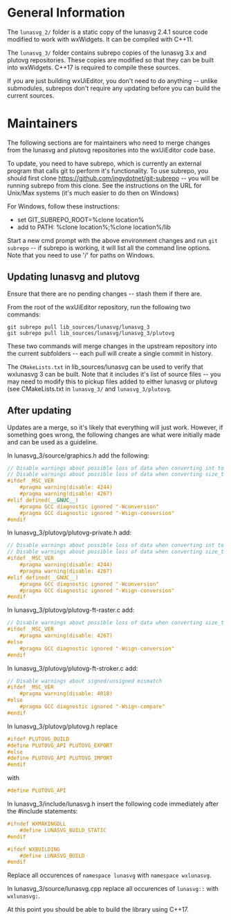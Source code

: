 # General Information

The `lunasvg_2/` folder is a static copy of the lunasvg 2.4.1 source code modified to work with wxWidgets. It can be compiled with C++11.

The `lunasvg_3/` folder contains subrepo copies of the lunasvg 3.x and plutovg repositories. These copies are modified so that they can be built into wxWidgets. C++17 is required to compile these sources.

If you are just building wxUiEditor, you don't need to do anything -- unlike submodules, subrepos don't require any updating before you can build the current sources.

# Maintainers

The following sections are for maintainers who need to merge changes from the lunasvg and plutovg repositories into the wxUiEditor code base.

To update, you need to have subrepo, which is currently an external program that calls git to perform it's functionality. To use subrepo, you should first clone https://github.com/ingydotnet/git-subrepo -- you will be running subrepo from this clone. See the instructions on the URL for Unix/Max systems (it's much easier to do then on Windows)

For Windows, follow these instructions:

- set GIT_SUBREPO_ROOT=%clone location%
- add to PATH: %clone location%;%clone location%/lib

Start a new cmd prompt with the above environment changes and run `git subrepo` -- if subrepo is working, it will list all the command line options. Note that you need to use '/' for paths on Windows.

## Updating lunasvg and plutovg

Ensure that there are no pending changes -- stash them if there are.

From the root of the wxUiEditor repository, run the following two commands:

    git subrepo pull lib_sources/lunasvg/lunasvg_3
    git subrepo pull lib_sources/lunasvg/lunasvg_3/plutovg

These two commands will merge changes in the upstream repository into the current subfolders -- each pull will create a single commit in history.

The `CMakeLists.txt` in lib_sources/lunasvg can be used to verify that wxlunasvg 3 can be built. Note that it includes it's list of source files -- you may need to modify this to pickup files added to either lunasvg or plutovg (see CMakeLists.txt in `lunasvg_3/` and `lunasvg_3/plutovg`.

## After updating

Updates are a merge, so it's likely that everything will just work. However, if something goes wrong, the following changes are what were initially made and can be used as a guideline.



In lunasvg_3/source/graphics.h add the following:

```C++
// Disable warnings about possible loss of data when converting int to float
// Disable warnings about possible loss of data when converting size_t to int
#ifdef _MSC_VER
    #pragma warning(disable: 4244)
    #pragma warning(disable: 4267)
#elif defined(__GNUC__)
    #pragma GCC diagnostic ignored "-Wconversion"
    #pragma GCC diagnostic ignored "-Wsign-conversion"
#endif
```

In lunasvg_3/plutovg/plutovg-private.h add:

```C
// Disable warnings about possible loss of data when converting int to float
// Disable warnings about possible loss of data when converting size_t to int
#ifdef _MSC_VER
    #pragma warning(disable: 4244)
    #pragma warning(disable: 4267)
#elif defined(__GNUC__)
    #pragma GCC diagnostic ignored "-Wconversion"
    #pragma GCC diagnostic ignored "-Wsign-conversion"
#endif
```

In lunasvg_3/plutovg/plutovg-ft-raster.c add:

```C
// Disable warnings about possible loss of data when converting size_t to long
#ifdef _MSC_VER
    #pragma warning(disable: 4267)
#else
    #pragma GCC diagnostic ignored "-Wsign-conversion"
#endif
```

In lunasvg_3/plutovg/plutovg-ft-stroker.c add:

```C
// Disable warnings about signed/unsigned mismatch
#ifdef _MSC_VER
    #pragma warning(disable: 4018)
#else
    #pragma GCC diagnostic ignored "-Wsign-compare"
#endif
```

In lunasvg_3/plutovg/plutovg.h replace

```C
#ifdef PLUTOVG_BUILD
#define PLUTOVG_API PLUTOVG_EXPORT
#else
#define PLUTOVG_API PLUTOVG_IMPORT
#endif
```

with

```C
#define PLUTOVG_API
```

In lunasvg_3/include/lunasvg.h insert the following code immediately after the #include statements:

```C++
#ifndef WXMAKINGDLL
    #define LUNASVG_BUILD_STATIC
#endif

#ifdef WXBUILDING
    #define LUNASVG_BUILD
#endif
```

Replace all occurences of `namespace lunasvg` with `namespace wxlunasvg`.

In lunasvg_3/source/lunasvg.cpp replace all occurences of `lunasvg::` with `wxlunasvg:`.

At this point you should be able to build the library using C++17.
